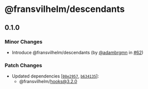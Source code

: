 # @fransvilhelm/descendants

## 0.1.0

### Minor Changes

- Introduce @fransvilhelm/descendants (by [@adambrgmn](https://github.com/adambrgmn) in
  [#62](https://github.com/adambrgmn/fransvilhelm/pull/62))

### Patch Changes

- Updated dependencies
  [[`08e2957`](https://github.com/adambrgmn/fransvilhelm/commit/08e29579d4c6cd4b3fac945ad51f8eb18bd531ec),
  [`b634135`](https://github.com/adambrgmn/fransvilhelm/commit/b634135a3c4fc7dbc6f8f6c71be46c0bb694cbcf)]:
  - @fransvilhelm/hooks@3.2.0
